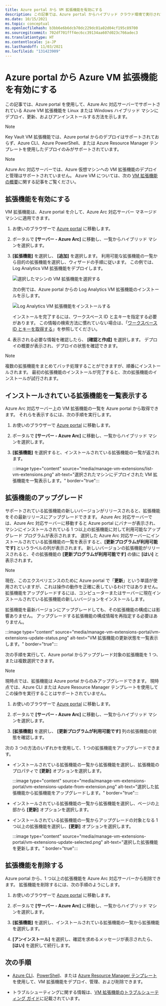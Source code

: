 ```yaml
---
title: Azure portal から VM 拡張機能を有効にする
description: この記事では、Azure portal からハイブリッド クラウド環境で実行されている Azure Arc 対応サーバーに仮想マシン拡張機能をデプロイする方法について説明します。
ms.date: 10/15/2021
ms.topic: conceptual
ms.openlocfilehash: b3bb6e6b6dcb70dc229dc01a02d04cf195c89700
ms.sourcegitcommit: 702df701fff4ec6cc39134aa607d023c766adec3
ms.translationtype: HT
ms.contentlocale: ja-JP
ms.lasthandoff: 11/03/2021
ms.locfileid: "131423909"
---
```

# <a name="enable-azure-vm-extensions-from-the-azure-portal"></a>Azure portal から Azure VM 拡張機能を有効にする

この記事では、Azure portal を使用して、Azure Arc 対応サーバーでサポートされている Azure VM 拡張機能を Linux または Windows ハイブリッド マシンにデプロイ、更新、およびアンインストールする方法を示します。

> [!NOTE]
> Key Vault VM 拡張機能では、Azure portal からのデプロイはサポートされておらず、Azure CLI、Azure PowerShell、または Azure Resource Manager テンプレートを使用したデプロイのみがサポートされています。

> [!NOTE]
> Azure Arc 対応サーバーでは、Azure 仮想マシンへの VM 拡張機能のデプロイと管理はサポートされていません。 Azure VM については、次の [VM 拡張機能の概要](../../virtual-machines/extensions/overview.md)に関する記事をご覧ください。

## <a name="enable-extensions"></a>拡張機能を有効にする

VM 拡張機能は、Azure portal を介して、Azure Arc 対応サーバー マネージド マシンに適用できます。

1. お使いのブラウザーで [Azure portal](https://portal.azure.com) に移動します。

2. ポータルで **[サーバー - Azure Arc]** に移動し、一覧からハイブリッド マシンを選択します。

3. **[拡張機能]** を選択し、 **[追加]** を選択します。 利用可能な拡張機能の一覧から目的の拡張機能を選択し、ウィザードの手順に従います。 この例では、Log Analytics VM 拡張機能をデプロイします。

    ![選択したマシンの VM 拡張機能を選択する](./media/manage-vm-extensions/add-vm-extensions.png)

    次の例では、Azure portal からの Log Analytics VM 拡張機能のインストールを示します。

    ![Log Analytics VM 拡張機能をインストールする](./media/manage-vm-extensions/mma-extension-config.png)

    インストールを完了するには、ワークスペース ID と主キーを指定する必要があります。 この情報の検索方法に慣れていない場合は、「[ワークスペース ID とキーを取得する](../../azure-monitor/agents/log-analytics-agent.md#workspace-id-and-key)」を参照してください。

4. 表示される必要な情報を確認したら、 **[確認と作成]** を選択します。 デプロイの概要が表示され、デプロイの状態を確認できます。

>[!NOTE]
>複数の拡張機能をまとめてバッチ処理することができますが、順番にインストールされます。 最初の拡張機能のインストールが完了すると、次の拡張機能のインストールが試行されます。

## <a name="list-extensions-installed"></a>インストールされている拡張機能を一覧表示する

Azure Arc 対応サーバー上の VM 拡張機能の一覧を Azure portal から取得できます。 それらを表示するには、次の手順を実行します。

1. お使いのブラウザーで [Azure portal](https://portal.azure.com) に移動します。

2. ポータルで **[サーバー - Azure Arc]** に移動し、一覧からハイブリッド マシンを選択します。

3. **[拡張機能]** を選択すると、インストールされている拡張機能の一覧が返されます。

    :::image type="content" source="media/manage-vm-extensions/list-vm-extensions.png" alt-text="選択されたマシンにデプロイされた VM 拡張機能を一覧表示します。" border="true":::

## <a name="upgrade-extensions"></a>拡張機能のアップグレード

サポートされている拡張機能の新しいバージョンがリリースされると、拡張機能をその最新リリースにアップグレードできます。 Azure Arc 対応サーバーでは、Azure Arc 対応サーバーに移動すると Azure portal にバナーが表示され、マシンにインストールされている 1 つ以上の拡張機能に対して利用可能なアップグレード プログラムが表示されます。 選択した Azure Arc 対応サーバーにインストールされている拡張機能の一覧を表示すると、**[更新プログラムが利用可能です]** というラベルの列が表示されます。 新しいバージョンの拡張機能がリリースされると、その拡張機能の **[更新プログラムが利用可能です]** の値に **[はい]** と表示されます。

>[!NOTE]
>現在、このエクスペリエンスのために Azure portal で「**更新**」という単語が使用されていますが、これは操作の動作を正確に表しているわけではありません。 拡張機能をアップグレードするには、コンピューターまたはサーバーに現在インストールされている拡張機能の新しいバージョンをインストールします。

拡張機能を最新バージョンにアップグレードしても、その拡張機能の構成には影響ありません。 アップグレードする拡張機能の構成情報を再指定する必要はありません。

:::image type="content" source="media/manage-vm-extensions-portal/vm-extensions-update-status.png" alt-text="VM 拡張機能の更新状態を一覧表示します。" border="true":::

次の手順を実行して、Azure portal からアップグレード対象の拡張機能を 1 つ、または複数選択できます。

> [!NOTE]
> 現時点では、拡張機能は Azure portal からのみアップグレードできます。 現時点では、Azure CLI または Azure Resource Manager テンプレートを使用してこの操作を実行することはサポートされていません。

1. お使いのブラウザーで [Azure portal](https://portal.azure.com) に移動します。

2. ポータルで **[サーバー - Azure Arc]** に移動し、一覧からハイブリッド マシンを選択します。

3. **[拡張機能]** を選択し、 **[更新プログラムが利用可能です]** 列の拡張機能の状態を確認します。

次の 3 つの方法のいずれかを使用して、1 つの拡張機能をアップグレードできます。

* インストールされている拡張機能の一覧から拡張機能を選択し、拡張機能のプロパティで **[更新]** オプションを選択します。

    :::image type="content" source="media/manage-vm-extensions-portal/vm-extensions-update-from-extension.png" alt-text="選択した拡張機能から拡張機能をアップグレードします。" border="true":::

* インストールされている拡張機能の一覧から拡張機能を選択し、ページの上部から **[更新]** オプションを選択します。

* インストールされている拡張機能の一覧からアップグレードの対象となる 1 つ以上の拡張機能を選択し、**[更新]** オプションを選択します。

    :::image type="content" source="media/manage-vm-extensions-portal/vm-extensions-update-selected.png" alt-text="選択した拡張機能を更新します。" border="true":::

## <a name="remove-extensions"></a>拡張機能を削除する

Azure portal から、1 つ以上の拡張機能を Azure Arc 対応サーバーから削除できます。 拡張機能を削除するには、次の手順のようにします。

1. お使いのブラウザーで [Azure portal](https://portal.azure.com) に移動します。

2. ポータルで **[サーバー - Azure Arc]** に移動し、一覧からハイブリッド マシンを選択します。

3. **[拡張機能]** を選択し、インストールされている拡張機能の一覧から拡張機能を選択します。

4. **[アンインストール]** を選択し、確認を求めるメッセージが表示されたら、 **[はい]** を選択して続行します。

## <a name="next-steps"></a>次の手順

- [Azure CLI](manage-vm-extensions-cli.md)、[PowerShell](manage-vm-extensions-powershell.md)、または [Azure Resource Manager テンプレート](manage-vm-extensions-template.md)を使用して、VM 拡張機能をデプロイ、管理、および削除できます。

- トラブルシューティングに関する情報は、[VM 拡張機能のトラブルシューティング ガイド](troubleshoot-vm-extensions.md)に記載されています。
